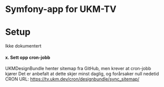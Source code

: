 Symfony-app for UKM-TV
========================

# Setup
Ikke dokumentert

#### x. Sett opp cron-jobb
UKMDesignBundle henter sitemap fra GitHub, men krever at cron-jobb kjører
Det er anbefalt at dette skjer minst daglig, og forårsaker null nedetid
CRON URL: https://tv.ukm.dev/cron/designbundle/sync_sitemap/
